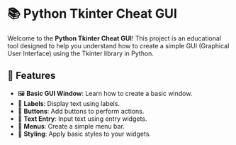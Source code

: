 # 📚 Python Tkinter Cheat GUI

Welcome to the **Python Tkinter Cheat GUI**! This project is an educational tool designed to help you understand how to create a simple GUI (Graphical User Interface) using the Tkinter library in Python.

## 🚀 Features

- 🖼️ **Basic GUI Window**: Learn how to create a basic window.
- 📜 **Labels**: Display text using labels.
- 🔘 **Buttons**: Add buttons to perform actions.
- 📝 **Text Entry**: Input text using entry widgets.
- 📑 **Menus**: Create a simple menu bar.
- 🎨 **Styling**: Apply basic styles to your widgets.
